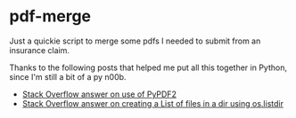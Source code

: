 # pdf-merge

Just a quickie script to merge some pdfs I needed to submit from an insurance claim.

Thanks to the following posts that helped me put all this together in Python, since I'm still a bit of a py n00b.
- [Stack Overflow answer on use of PyPDF2](https://stackoverflow.com/a/58742776/1198330)
- [Stack Overflow answer on creating a List of files in a dir using os.listdir](https://stackoverflow.com/a/3207973)
